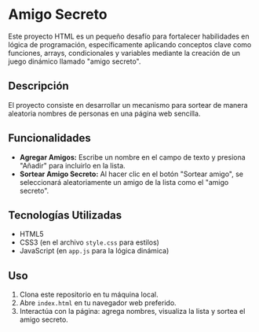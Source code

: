 # Amigo Secreto

Este proyecto HTML es un pequeño desafío para fortalecer habilidades en lógica de programación, específicamente aplicando conceptos clave como funciones, arrays, condicionales y variables mediante la creación de un juego dinámico llamado "amigo secreto".


## Descripción

El proyecto consiste en desarrollar un mecanismo para sortear de manera aleatoria nombres de personas en una página web sencilla.

## Funcionalidades

- **Agregar Amigos:** Escribe un nombre en el campo de texto y presiona "Añadir" para incluirlo en la lista.
- **Sortear Amigo Secreto:** Al hacer clic en el botón "Sortear amigo", se seleccionará aleatoriamente un amigo de la lista como el "amigo secreto".
  
## Tecnologías Utilizadas

- HTML5
- CSS3 (en el archivo `style.css` para estilos)
- JavaScript (en `app.js` para la lógica dinámica)

## Uso

1. Clona este repositorio en tu máquina local.
2. Abre `index.html` en tu navegador web preferido.
3. Interactúa con la página: agrega nombres, visualiza la lista y sortea el amigo secreto.



